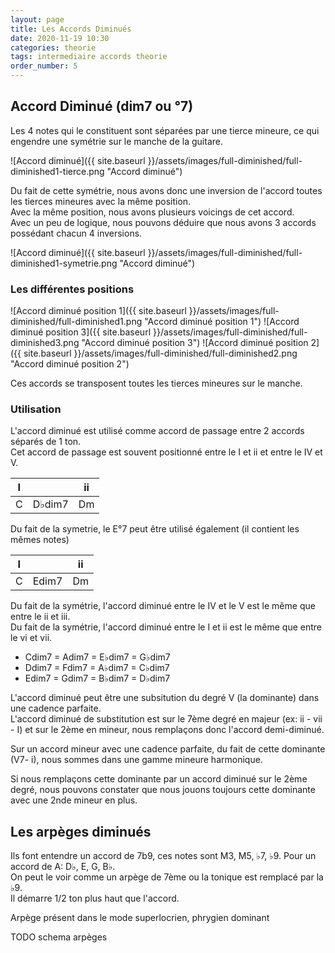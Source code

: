 ```yaml
---
layout: page
title: Les Accords Diminués
date: 2020-11-19 10:30
categories: theorie
tags: intermediaire accords theorie
order_number: 5
---
```


## Accord Diminué (dim7 ou °7)

Les 4 notes qui le constituent sont séparées par une tierce mineure, ce qui engendre une symétrie sur le manche de la guitare.  

![Accord diminué]({{ site.baseurl }}/assets/images/full-diminished/full-diminished1-tierce.png "Accord diminué")

Du fait de cette symétrie, nous avons donc une inversion de l'accord toutes les tierces mineures avec la même position.  
Avec la même position, nous avons plusieurs voicings de cet accord.  
Avec un peu de logique, nous pouvons déduire que nous avons 3 accords possédant chacun 4 inversions.

![Accord diminué]({{ site.baseurl }}/assets/images/full-diminished/full-diminished1-symetrie.png "Accord diminué")

### Les différentes positions

![Accord diminué position 1]({{ site.baseurl }}/assets/images/full-diminished/full-diminished1.png "Accord diminué position 1")
![Accord diminué position 3]({{ site.baseurl }}/assets/images/full-diminished/full-diminished3.png "Accord diminué position 3")
![Accord diminué position 2]({{ site.baseurl }}/assets/images/full-diminished/full-diminished2.png "Accord diminué position 2")

Ces accords se transposent toutes les tierces mineures sur le manche.

### Utilisation

L'accord diminué est utilisé comme accord de passage entre 2 accords séparés de 1 ton.  
Cet accord de passage est souvent positionné entre le I et ii et entre le IV et V.

| I |        | ii |
|---|--------|----|
| C | D♭dim7 | Dm |

Du fait de la symetrie, le E°7 peut être utilisé également (il contient les mêmes notes)  

| I |       | ii |
|---|-------|----|
| C | Edim7 | Dm |

Du fait de la symétrie, l'accord diminué entre le IV et le V est le même que entre le ii et iii.  
Du fait de la symétrie, l'accord diminué entre le I et ii est le même que entre le vi et vii.

* Cdim7 = Adim7 = E♭dim7 = G♭dim7
* Ddim7 = Fdim7 = A♭dim7 = C♭dim7
* Edim7 = Gdim7 = B♭dim7 = D♭dim7

L'accord diminué peut être une subsitution du degré V (la dominante) dans une cadence parfaite.  
L'accord diminué de substitution est sur le 7ème degré en majeur (ex: ii - vii - I) et sur le 2ème en mineur, nous remplaçons donc l'accord demi-diminué.

Sur un accord mineur avec une cadence parfaite, du fait de cette dominante (V7- i), nous sommes dans une gamme mineure harmonique.  

Si nous remplaçons cette dominante par un accord diminué sur le 2ème degré, nous pouvons constater que nous jouons toujours cette dominante avec une 2nde mineur en plus.

## Les arpèges diminués

Ils font entendre un accord de 7b9, ces notes sont M3, M5, ♭7, ♭9. Pour un accord de A: D♭, E, G, B♭.  
On peut le voir comme un arpège de 7ème ou la tonique est remplacé par la ♭9.  
Il démarre 1/2 ton plus haut que l'accord.

Arpège présent dans le mode superlocrien, phrygien dominant

TODO schema arpèges